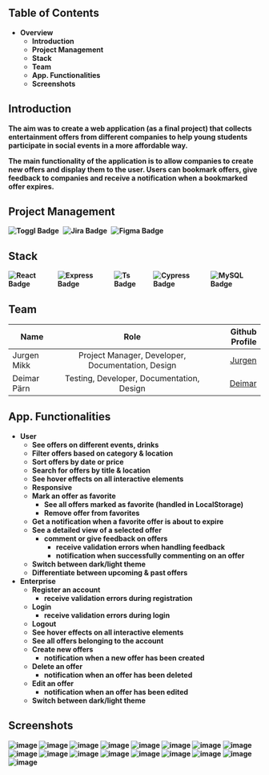 ## Table of Contents
* <strong>Overview</strong>
    * <strong>Introduction</strong>
    * <strong>Project Management</strong>
    * <strong>Stack</strong>
    * <strong>Team</strong>
    * <strong>App. Functionalities
    * <strong>Screenshots</strong>

## Introduction
The aim was to create a web application (as a <strong>final</strong> project) that collects entertainment offers from different companies to help young students participate in social events in a more <strong>affordable</strong> way.

The main functionality of the application is to allow companies to create new offers and display them to the user. Users can bookmark offers, give feedback to companies and receive a notification when a bookmarked offer expires.
## Project Management
<div style="display: flex; justify-content: start;">
  <img src="https://img.shields.io/badge/toggl-white?style=for-the-badge&logo=toggl&logoColor=purple" alt="Toggl Badge"/>
  <img style="margin-left: 0.5rem;" src="https://img.shields.io/badge/jira-white?style=for-the-badge&logo=jira&logoColor=blue" alt="Jira Badge"/>
  <img style="margin-left: 0.5rem;" src="https://img.shields.io/badge/figma-white?style=for-the-badge&logo=figma&logoColor=red" alt="Figma Badge"/>
</div>

## Stack
<div id="badges" style="display: flex; justify-content: start;">
        <img src="https://img.shields.io/badge/React-white?style=for-the-badge&logo=react&logoColor=blue" alt="React Badge"/>
        <img style="margin-left: 0.5rem;" src="https://img.shields.io/badge/NodeJs-white?style=for-the-badge&logo=express&logoColor=gray" alt="Express Badge"/>
        <img style="margin-left: 0.5rem;" src="https://img.shields.io/badge/TypeScript-white?style=for-the-badge&logo=typescript&logoColor=blue" alt="Ts Badge"/>
        <img style="margin-left: 0.5rem;" src="https://img.shields.io/badge/Cypress-white?style=for-the-badge&logo=cypress&logoColor=blue" alt="Cypress Badge"/>
        <img style="margin-left: 0.5rem;" src="https://img.shields.io/badge/MySQL-white?style=for-the-badge&logo=mysql&logoColor=black" alt="MySQL Badge"/>
    </div>

## Team
| Name        |                       Role                        |                         Github Profile |
|-------------|:-------------------------------------------------:|---------------------------------------:|
| Jurgen Mikk | Project Manager, Developer, Documentation, Design | [Jurgen](https://github.com/JurgenMik) |
| Deimar Pärn |     Testing, Developer, Documentation, Design     |  [Deimar](https://github.com/deimar10) |

## App. Functionalities
* User
  * See offers on different events, drinks
  * Filter offers based on category & location
  * Sort offers by date or price
  * Search for offers by title & location
  * See hover effects on all interactive elements
  * Responsive
  * Mark an offer as favorite
    * See all offers marked as favorite (handled in LocalStorage)
    * Remove offer from favorites
  * Get a notification when a favorite offer is about to expire
  * See a detailed view of a selected offer
    * comment or give feedback on offers
      * receive validation errors when handling feedback
      * notification when successfully commenting on an offer
  * Switch between dark/light theme
  * Differentiate between upcoming & past offers
* Enterprise
  * Register an account
    * receive validation errors during registration
  * Login
    * receive validation errors during login
  * Logout
  * See hover effects on all interactive elements
  * See all offers belonging to the account
  * Create new offers
    * notification when a new offer has been created
  * Delete an offer
    * notification when an offer has been deleted
  * Edit an offer
    * notification when an offer has been edited
  * Switch between dark/light theme
## Screenshots
![image](https://user-images.githubusercontent.com/89903354/216791129-9d5fb52c-ce6a-4ceb-8fed-26a830c17b70.png)
![image](https://user-images.githubusercontent.com/89903354/216791160-54421cbc-47a6-442f-9367-208a54a4dcf1.png)
![image](https://user-images.githubusercontent.com/89903354/216791185-de458097-1c7d-469a-9f4f-d6d8be0f6c75.png)
![image](https://user-images.githubusercontent.com/89903354/216791207-e117d004-dc26-4fef-9fb6-1e690f11635f.png)
![image](https://user-images.githubusercontent.com/89903354/218256061-b5b6402d-10df-40b4-930f-328b9f64c591.png)
![image](https://user-images.githubusercontent.com/89903354/216791290-5baad8c9-6e61-4095-afd4-a9346505bc18.png)
![image](https://user-images.githubusercontent.com/89903354/216791305-10aa11f8-03d4-462a-8383-c105d29c8d65.png)
![image](https://user-images.githubusercontent.com/89903354/216791810-0ba1502a-5b2e-4543-967f-bd87a70d661e.png)
![image](https://user-images.githubusercontent.com/89903354/216791325-d5ea4f23-ac42-4129-b877-d3f9579ac407.png)
![image](https://user-images.githubusercontent.com/89903354/216791347-d4c92858-5767-4225-b474-e16fabc17530.png)
![image](https://user-images.githubusercontent.com/89903354/216791360-5b904122-28e1-4e71-81b9-aa237ee638b3.png)
![image](https://user-images.githubusercontent.com/89903354/216791377-d8bc17b2-a5a8-43f9-aa87-336ed2f89e1e.png)
![image](https://user-images.githubusercontent.com/89903354/216791416-c650bdc5-2b32-405c-9e22-ce539737126e.png)
![image](https://user-images.githubusercontent.com/89903354/216791444-73f3b56d-d130-4b2e-9b80-1dd6d891fac4.png)
![image](https://user-images.githubusercontent.com/89903354/216791479-69d30ba7-c0bc-4cf3-a567-09917188ac70.png)
![image](https://user-images.githubusercontent.com/89903354/217348537-4afa4d16-82e2-4b00-b1aa-d87b7267535b.png)
![image](https://user-images.githubusercontent.com/89903354/217349081-0b8436ca-b8ba-40cb-a9e1-ce0cf58a14c1.png)